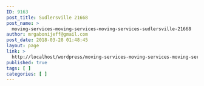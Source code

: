 ```yaml
---
ID: 9163
post_title: Sudlersville 21668
post_name: >
  moving-services-moving-services-moving-services-sudlersville-21668
author: mrgabonijeff@gmail.com
post_date: 2018-03-28 01:48:45
layout: page
link: >
  http://localhost/wordpress/moving-services-moving-services-moving-services-sudlersville-21668/
published: true
tags: [ ]
categories: [ ]
---
```

